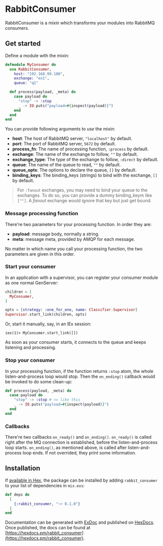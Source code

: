 # RabbitConsumer

RabbitConsumer is a mixin which transforms your modules into RabbitMQ consumers.

## Get started

Define a module with the mixin:
```elixir
defmodule MyConsumer do
  use RabbitConsumer,
    host: "192.168.99.100",
    exchange: "ex1",
    queue: "q1"

  def process(payload, _meta) do
    case payload do
      "stop" -> :stop
      _ -> IO.puts("payload=#{inspect(payload)}")
    end
  end
end
```

You can provide following arguments to _use_ the mixin:
* __host__: The host of RabbitMQ server, `"localhost"` by default.
* __port__: The port of RabbitMQ server, `5672` by default.
* __process_fn__: The name of processing function, `:process` by default.
* __exchange__: The name of the exchange to follow, `""` by default.
* __exchange_type__: The type of the exchange to follow, `:direct` by default.
* __queue__: The name of the queue to read, `""` by default.
* __queue_opts__: The options to declare the queue, `[]` by default.
* __binding_keys__: The binding_keys (strings) to bind with the exchange, `[]` by default.

> For `:fanout` exchanges, you may need to bind your queue to the exchanges. To do so, you can provide a dummy binding_keym like `[""]`. A _fanout_ exchange would ignore that key but just get bound.

### Message processing function

There're two parameters for your processing function. In order they are:
* __payload__: message body, normally a string.
* __meta__: message meta, provided by AMQP for each message.

No matter in which name you call your processing function, the two parameters are given in this order.

### Start your consumer

In an application with a supervisor, you can register your consumer module as one normal GenServer:
```elixir
children = [
  MyConsumer,
]

opts = [strategy: :one_for_one, name: Classifier.Supervisor]
Supervisor.start_link(children, opts)
```

Or, start it manually, say, in an IEx session:
```
iex(1)> MyConsumer.start_link([])
```

As soon as your consumer starts, it connects to the queue and keeps listening and processing.

### Stop your consumer

In your processing function, if the function returns `:stop` atom, the whole listen-and-process loop would stop. Then the `on_ending()` callback would be invoked to do some clean-up:
```elixir
def process(payload, _meta) do
  case payload do
    "stop" -> :stop # <= like this
    _ -> IO.puts("payload=#{inspect(payload)}")
  end 
end
```

### Callbacks

There're two callbacks `on_ready()` and `on_ending()`. `on_ready()` is called right after the MQ connection is established, before the listen-and-process loop starts. `on_ending()`, as mentioned above, is called after listen-and-process loop ends. If not overrided, they print some information.

## Installation

If [available in Hex](https://hex.pm/docs/publish), the package can be installed
by adding `rabbit_consumer` to your list of dependencies in `mix.exs`:

```elixir
def deps do
  [
    {:rabbit_consumer, "~> 0.1.0"}
  ]
end
```

Documentation can be generated with [ExDoc](https://github.com/elixir-lang/ex_doc)
and published on [HexDocs](https://hexdocs.pm). Once published, the docs can
be found at [https://hexdocs.pm/rabbit_consumer](https://hexdocs.pm/rabbit_consumer).

